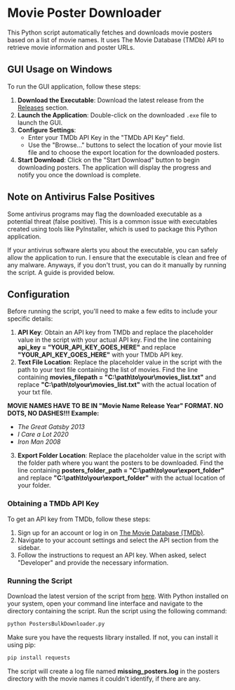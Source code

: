 # Movie Poster Downloader

This Python script automatically fetches and downloads movie posters based on a list of movie names. It uses The Movie Database (TMDb) API to retrieve movie information and poster URLs.

## GUI Usage on Windows

To run the GUI application, follow these steps:

1. **Download the Executable**: Download the latest release from the [Releases](https://github.com/phillyNYC/PostersBulkDownloader/releases/latest) section.
2. **Launch the Application**: Double-click on the downloaded `.exe` file to launch the GUI.
3. **Configure Settings**:
   - Enter your TMDb API Key in the "TMDb API Key" field.
   - Use the "Browse..." buttons to select the location of your movie list file and to choose the export location for the downloaded posters.
4. **Start Download**: Click on the "Start Download" button to begin downloading posters. The application will display the progress and notify you once the download is complete.

## Note on Antivirus False Positives

Some antivirus programs may flag the downloaded executable as a potential threat (false positive). This is a common issue with executables created using tools like PyInstaller, which is used to package this Python application.

If your antivirus software alerts you about the executable, you can safely allow the application to run. I ensure that the executable is clean and free of any malware. Anyways, if you don't trust, you can do it manually by running the script. A guide is provided below.


## Configuration

Before running the script, you'll need to make a few edits to include your specific details:

1. **API Key**: Obtain an API key from TMDb and replace the placeholder value in the script with your actual API key. Find the line containing **api_key = "YOUR_API_KEY_GOES_HERE"** and replace **"YOUR_API_KEY_GOES_HERE"** with your TMDb API key.
2. **Text File Location**: Replace the placeholder value in the script with the path to your text file containing the list of movies. Find the line containing **movies_filepath = "C:\\path\\to\\your\\movies_list.txt"** and replace **"C:\\path\\to\\your\\movies_list.txt"** with the actual location of your txt file.

**MOVIE NAMES HAVE TO BE IN "Movie Name Release Year" FORMAT. NO DOTS, NO DASHES!!! Example:**

   - *The Great Gatsby 2013*
   - *I Care a Lot 2020*
   - *Iron Man 2008*

3. **Export Folder Location**: Replace the placeholder value in the script with the folder path where you want the posters to be downloaded. Find the line containing **posters_folder_path = "C:\\path\\to\\your\\export_folder"** and replace **"C:\\path\\to\\your\\export_folder"** with the actual location of your folder.

### Obtaining a TMDb API Key

To get an API key from TMDb, follow these steps:

1. Sign up for an account or log in on [The Movie Database (TMDb)](https://www.themoviedb.org/).
2. Navigate to your account settings and select the API section from the sidebar.
3. Follow the instructions to request an API key. When asked, select "Developer" and provide the necessary information.

### Running the Script

Download the latest version of the script from [here](https://github.com/phillyNYC/PostersBulkDownloader/releases/latest). With Python installed on your system, open your command line interface and navigate to the directory containing the script. Run the script using the following command:

```bash
python PostersBulkDownloader.py
```

Make sure you have the requests library installed. If not, you can install it using pip:
```bash
pip install requests
```

The script will create a log file named **missing_posters.log** in the posters directory with the movie names it couldn't identify, if there are any.
